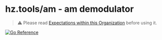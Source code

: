 # hz.tools/am - am demodulator

> :warning: Please read [Expectations within this Organization](https://github.com/hztools/.github/tree/main/profile#expectations-within-this-organization) before using it.

[![Go Reference](https://pkg.go.dev/badge/hz.tools/am.svg)](https://pkg.go.dev/hz.tools/am)
